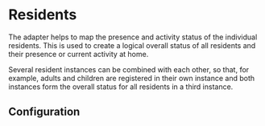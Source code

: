 # Residents

The adapter helps to map the presence and activity status of the individual residents. This is used to create a logical overall status of all residents and their presence or current activity at home.

Several resident instances can be combined with each other, so that, for example, adults and children are registered in their own instance and both instances form the overall status for all residents in a third instance.

## Configuration
